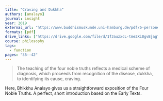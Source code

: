 ```yaml
---
title: "Craving and Dukkha"
authors: [analayo]
journal: insight
year: 2019
external_url: "https://www.buddhismuskunde.uni-hamburg.de/pdf/5-personen/analayo/cravingdukkha.pdf"
formats: [pdf]
drive_links: ["https://drive.google.com/file/d/1f3auzxcL-tme3XiUgvBjagTdjFlRH_4o/view?usp=drivesdk"]
course: philosophy
tags:
  - function
pages: "35--42"
---
```


> The teaching of the four noble truths reflects a medical scheme of diagnosis, which proceeds from recognition of the disease, dukkha, to identifying its cause, craving.

Here, Bhikkhu Analayo gives us a straightforward exposition of the Four Noble Truths. A perfect, short introduction based on the Early Texts.

